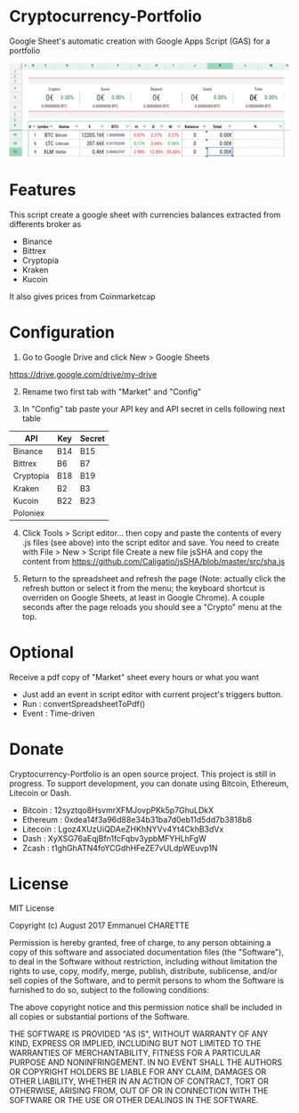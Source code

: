 # Cryptocurrency-Portfolio
Google Sheet's automatic creation with Google Apps Script (GAS) for a portfolio

![img](sample.png)

Features
========
This script create a google sheet with currencies balances extracted from differents broker as

* Binance
* Bittrex
* Cryptopia
* Kraken
* Kucoin

It also gives prices from Coinmarketcap

Configuration
============
1. Go to Google Drive and click New > Google Sheets

  https://drive.google.com/drive/my-drive

2. Rename two first tab with "Market" and "Config"

3. In "Config" tab paste your API key and API secret in cells following next table 

|  API       | Key | Secret |
| ---------- | --- | ----|
| Binance    | B14 | B15 |
| Bittrex    | B6  | B7  |
| Cryptopia  | B18 | B19 |
| Kraken     | B2  | B3  |
| Kucoin     | B22 | B23 |
| Poloniex   |     |     |


4. Click Tools > Script editor... then copy and paste the contents of every .js files (see above) into the script editor and save.
You need to create with File > New > Script file
Create a new file jsSHA and copy the content from
https://github.com/Caligatio/jsSHA/blob/master/src/sha.js

5. Return to the spreadsheet and refresh the page (Note: actually click the refresh button or select it from the menu; the keyboard shortcut is overriden on Google Sheets, at least in Google Chrome). A couple seconds after the page reloads you should see a "Crypto" menu at the top.

Optional
========

Receive a pdf copy of "Market" sheet every hours or what you want
* Just add an event in script editor with current project's triggers button.
* Run : convertSpreadsheetToPdf() 
* Event : Time-driven

Donate
======
Cryptocurrency-Portfolio is an open source project. This project is still in progress. To support development, you can donate using Bitcoin, Ethereum, Litecoin or Dash.

* Bitcoin : 12syztqo8HsvmrXFMJovpPKk5p7GhuLDkX
* Ethereum : 0xdea14f3a96d88e34b31ba7d0eb11d5dd7b3818b8
* Litecoin : Lgoz4XUzUiQDAeZHKhNYVv4Yt4CkhB3dVx
* Dash : XyXSG76aEqjBfn1fcFqbv3ypbMFYHLhFgW
* Zcash : t1ghGhATN4foYCGdhHFeZE7vULdpWEuvp1N

License
=======

MIT License

Copyright (c) August 2017 Emmanuel CHARETTE

Permission is hereby granted, free of charge, to any person obtaining a copy
of this software and associated documentation files (the "Software"), to deal
in the Software without restriction, including without limitation the rights
to use, copy, modify, merge, publish, distribute, sublicense, and/or sell
copies of the Software, and to permit persons to whom the Software is
furnished to do so, subject to the following conditions:

The above copyright notice and this permission notice shall be included in all
copies or substantial portions of the Software.

THE SOFTWARE IS PROVIDED "AS IS", WITHOUT WARRANTY OF ANY KIND, EXPRESS OR
IMPLIED, INCLUDING BUT NOT LIMITED TO THE WARRANTIES OF MERCHANTABILITY,
FITNESS FOR A PARTICULAR PURPOSE AND NONINFRINGEMENT. IN NO EVENT SHALL THE
AUTHORS OR COPYRIGHT HOLDERS BE LIABLE FOR ANY CLAIM, DAMAGES OR OTHER
LIABILITY, WHETHER IN AN ACTION OF CONTRACT, TORT OR OTHERWISE, ARISING FROM,
OUT OF OR IN CONNECTION WITH THE SOFTWARE OR THE USE OR OTHER DEALINGS IN THE
SOFTWARE.
